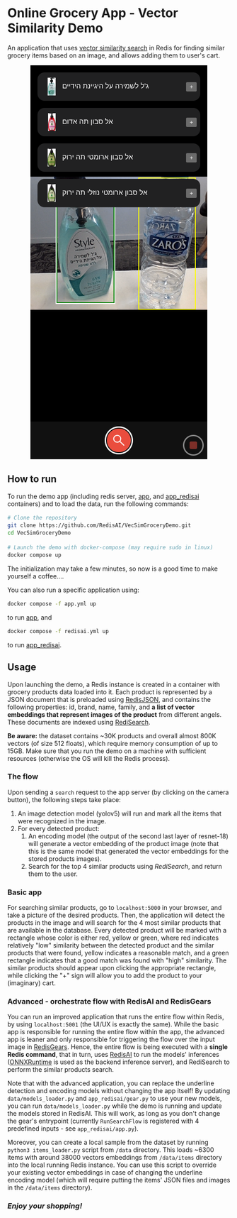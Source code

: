 # Online Grocery App - Vector Similarity Demo

An application that uses [vector similarity search](https://redis.io/docs/stack/search/reference/vectors/) in Redis for finding similar grocery items based on an image, and allows adding them to user's cart.

<p align="center">
   <img src="./illustration.png" alt="Demo illustration">
</p>

## How to run
To run the demo app (including redis server, [app](#basic-app), and [app_redisai](#advanced---orchestrate-flow-with-redisai-and-redisgears) containers) and to load the data, run the following commands:
```bash
# Clone the repository
git clone https://github.com/RedisAI/VecSimGroceryDemo.git
cd VecSimGroceryDemo

# Launch the demo with docker-compose (may require sudo in linux)
docker compose up
```
The initialization may take a few minutes, so now is a good time to make yourself a coffee....

You can also run a specific application using:
```bash
docker compose -f app.yml up
```
to run [app](#basic-app), and
```bash
docker compose -f redisai.yml up
```
to run [app_redisai](#advanced---orchestrate-flow-with-redisai-and-redisgears).

## Usage

Upon launching the demo, a Redis instance is created in a container with grocery products data loaded into it. Each product is represented by a JSON document that is preloaded using [RedisJSON](https://redis.io/docs/stack/json), and contains the following properties: id, brand, name, family, and **a list of vector embeddings that represent images of the product** from different angels. These documents are indexed using [RediSearch](https://redis.io/docs/stack/search).

**Be aware:** the dataset contains ~30K products and overall almost 800K vectors (of size 512 floats), which require memory consumption of up to 15GB. Make sure that you run the demo on a machine with sufficient resources (otherwise the OS will kill the Redis process).

### The flow
Upon sending a `search` request to the app server (by clicking on the camera button), the following steps take place:
1. An image detection model (yolov5) will run and mark all the items that were recognized in the image.
2. For every detected product:
   1. An encoding model (the output of the second last layer of resnet-18) will generate a vector embedding of the product image (note that this is the same model that generated the vector embeddings for the stored products images).
   2. Search for the top 4 similar products using *RediSearch*, and return them to the user.

### Basic app
For searching similar products, go to `localhost:5000` in your browser, and take a picture of the desired products. Then, the application will detect the products in the image and will search for the 4 most similar products that are available in the database. Every detected product will be marked with a rectangle whose color is either red, yellow or green, where red indicates relatively "low" similarity between the detected product and the similar products that were found, yellow indicates a reasonable match, and a green rectangle indicates that a good match was found with "high" similarity. The similar products should appear upon clicking the appropriate rectangle, while clicking the "+" sign will allow you to add the product to your (imaginary) cart.

### Advanced - orchestrate flow with RedisAI and RedisGears
You can run an improved application that runs the entire flow within Redis, by using `localhost:5001` (the UI/UX is exactly the same). While the basic app is responsible for running the entire flow within the app, the advanced app is leaner and only responsible for triggering the flow over the input image in [RedisGears](https://oss.redis.com/redisgears/index.html). Hence, the entire flow is being executed with a **single Redis command**, that in turn, uses [RedisAI](https://oss.redis.com/redisai/) to run the models' inferences ([ONNXRuntime](https://onnxruntime.ai/) is used as the backend inference server), and RediSearch to perform the similar products search.

Note that with the advanced application, you can replace the underline detection and encoding models without changing the app itself! By updating `data/models_loader.py` and `app_redisai/gear.py` to use your new models, you can run `data/models_loader.py` while the demo is running and update the models stored in RedisAI. This will work, as long as you don't change the gear's entrypoint (currently `RunSearchFlow` is registered with 4 predefined inputs - see `app_redisai/app.py`).

Moreover, you can create a local sample from the dataset by running `python3 items_loader.py` script from `/data` directory. This loads ~6300 items with around 38000 vectors embeddings from `/data/items` directory into the local running Redis instance. You can use this script to override your existing vector embeddings in case of changing the underline encoding model (which will require putting the items' JSON files and images in the `/data/items` directory).

### *Enjoy your shopping!*
